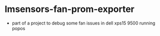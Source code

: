 # lmsensors-fan-prom-exporter

- part of a project to debug some fan issues in dell xps15 9500 running popos
